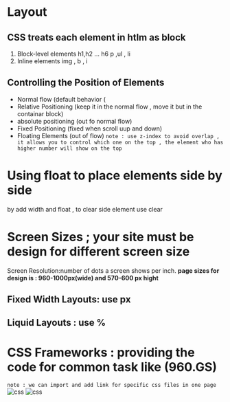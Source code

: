 # Layout
## CSS treats each element in htlm as block

1. Block-level elements h1,h2 ... h6 p ,ul , li
2. Inline elements img , b , i
## Controlling the Position of Elements
* Normal flow (default behavior (
* Relative Positioning (keep it in the normal flow , move it but in the containar block)
* absolute positioning (out fo normal flow)
* Fixed Positioning (fixed when scroll uup and down)
* Floating Elements (out of flow)
`note : use z-index to avoid overlap , it allows you to control which one on the top , the element who has higher number will show on the top`
# Using float to place elements side by side
by add width and float , to clear side element use clear

# Screen Sizes ; your site must be design for different screen size
Screen Resolution:number of dots a screen shows per inch.
**page sizes for design is : 960-1000px(wide) and 570-600 px hight**
## Fixed Width Layouts: use px
## Liquid Layouts : use %
# CSS Frameworks : providing the code for common task like (960.GS)
`note : we can import and add link for specific css files in one page`
![css](https://www.unm.edu/~tbeach/IT145/week08/images/boxmodel.gif)
![css](https://image.slidesharecdn.com/css-111120144849-phpapp01/95/css-11-728.jpg?cb=1321801270)
